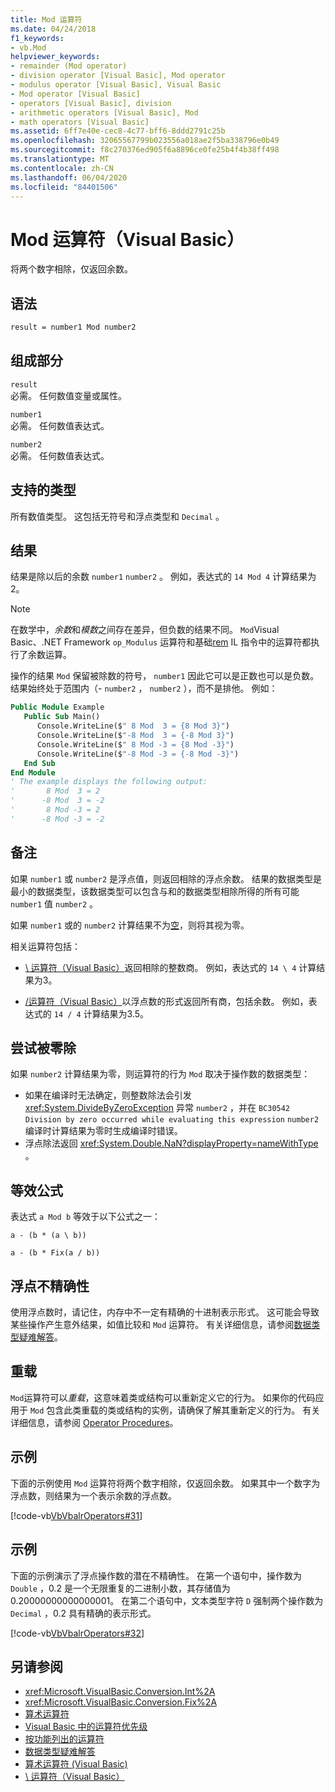 ```yaml
---
title: Mod 运算符
ms.date: 04/24/2018
f1_keywords:
- vb.Mod
helpviewer_keywords:
- remainder (Mod operator)
- division operator [Visual Basic], Mod operator
- modulus operator [Visual Basic], Visual Basic
- Mod operator [Visual Basic]
- operators [Visual Basic], division
- arithmetic operators [Visual Basic], Mod
- math operators [Visual Basic]
ms.assetid: 6ff7e40e-cec8-4c77-bff6-8ddd2791c25b
ms.openlocfilehash: 32065567799b023556a018ae2f5ba338796e0b49
ms.sourcegitcommit: f8c270376ed905f6a8896ce0fe25b4f4b38ff498
ms.translationtype: MT
ms.contentlocale: zh-CN
ms.lasthandoff: 06/04/2020
ms.locfileid: "84401506"
---
```

# <a name="mod-operator-visual-basic"></a>Mod 运算符（Visual Basic）

将两个数字相除，仅返回余数。

## <a name="syntax"></a>语法

```vb
result = number1 Mod number2
```

## <a name="parts"></a>组成部分

`result` \
必需。 任何数值变量或属性。

`number1` \
必需。 任何数值表达式。

`number2` \
必需。 任何数值表达式。

## <a name="supported-types"></a>支持的类型

所有数值类型。 这包括无符号和浮点类型和 `Decimal` 。

## <a name="result"></a>结果

结果是除以后的余数 `number1` `number2` 。 例如，表达式的 `14 Mod 4` 计算结果为2。

> [!NOTE]
> 在数学中，*余数*和*模数*之间存在差异，但负数的结果不同。 `Mod`Visual Basic、.NET Framework `op_Modulus` 运算符和基础[rem](<xref:System.Reflection.Emit.OpCodes.Rem>) IL 指令中的运算符都执行了余数运算。

操作的结果 `Mod` 保留被除数的符号， `number1` 因此它可以是正数也可以是负数。 结果始终处于范围内（- `number2` ， `number2` ），而不是排他。 例如：

```vb
Public Module Example
   Public Sub Main()
      Console.WriteLine($" 8 Mod  3 = {8 Mod 3}")
      Console.WriteLine($"-8 Mod  3 = {-8 Mod 3}")
      Console.WriteLine($" 8 Mod -3 = {8 Mod -3}")
      Console.WriteLine($"-8 Mod -3 = {-8 Mod -3}")
   End Sub
End Module
' The example displays the following output:
'       8 Mod  3 = 2
'      -8 Mod  3 = -2
'       8 Mod -3 = 2
'      -8 Mod -3 = -2
```

## <a name="remarks"></a>备注

如果 `number1` 或 `number2` 是浮点值，则返回相除的浮点余数。 结果的数据类型是最小的数据类型，该数据类型可以包含与和的数据类型相除所得的所有可能 `number1` 值 `number2` 。

如果 `number1` 或的 `number2` 计算结果不为[空](../nothing.md)，则将其视为零。

相关运算符包括：

- [\ 运算符（Visual Basic）](integer-division-operator.md)返回相除的整数商。 例如，表达式的 `14 \ 4` 计算结果为3。

- [/运算符（Visual Basic）](floating-point-division-operator.md)以浮点数的形式返回所有商，包括余数。 例如，表达式的 `14 / 4` 计算结果为3.5。

## <a name="attempted-division-by-zero"></a>尝试被零除

如果 `number2` 计算结果为零，则运算符的行为 `Mod` 取决于操作数的数据类型：

- 如果在编译时无法确定，则整数除法会引发 <xref:System.DivideByZeroException> 异常 `number2` ，并在 `BC30542 Division by zero occurred while evaluating this expression` `number2` 编译时计算结果为零时生成编译时错误。
- 浮点除法返回 <xref:System.Double.NaN?displayProperty=nameWithType> 。

## <a name="equivalent-formula"></a>等效公式

表达式 `a Mod b` 等效于以下公式之一：

`a - (b * (a \ b))`

`a - (b * Fix(a / b))`

## <a name="floating-point-imprecision"></a>浮点不精确性

使用浮点数时，请记住，内存中不一定有精确的十进制表示形式。 这可能会导致某些操作产生意外结果，如值比较和 `Mod` 运算符。 有关详细信息，请参阅[数据类型疑难解答](../../programming-guide/language-features/data-types/troubleshooting-data-types.md)。

## <a name="overloading"></a>重载

`Mod`运算符可以*重载*，这意味着类或结构可以重新定义它的行为。 如果你的代码应用于 `Mod` 包含此类重载的类或结构的实例，请确保了解其重新定义的行为。 有关详细信息，请参阅 [Operator Procedures](../../programming-guide/language-features/procedures/operator-procedures.md)。

## <a name="example"></a>示例

下面的示例使用 `Mod` 运算符将两个数字相除，仅返回余数。 如果其中一个数字为浮点数，则结果为一个表示余数的浮点数。

[!code-vb[VbVbalrOperators#31](~/samples/snippets/visualbasic/VS_Snippets_VBCSharp/VbVbalrOperators/VB/Class1.vb#31)]

## <a name="example"></a>示例

下面的示例演示了浮点操作数的潜在不精确性。 在第一个语句中，操作数为 `Double` ，0.2 是一个无限重复的二进制小数，其存储值为0.20000000000000001。 在第二个语句中，文本类型字符 `D` 强制两个操作数为 `Decimal` ，0.2 具有精确的表示形式。

[!code-vb[VbVbalrOperators#32](~/samples/snippets/visualbasic/VS_Snippets_VBCSharp/VbVbalrOperators/VB/Class1.vb#32)]

## <a name="see-also"></a>另请参阅

- <xref:Microsoft.VisualBasic.Conversion.Int%2A>
- <xref:Microsoft.VisualBasic.Conversion.Fix%2A>
- [算术运算符](arithmetic-operators.md)
- [Visual Basic 中的运算符优先级](operator-precedence.md)
- [按功能列出的运算符](operators-listed-by-functionality.md)
- [数据类型疑难解答](../../programming-guide/language-features/data-types/troubleshooting-data-types.md)
- [算术运算符 (Visual Basic)](../../programming-guide/language-features/operators-and-expressions/arithmetic-operators.md)
- [\ 运算符（Visual Basic）](integer-division-operator.md)
